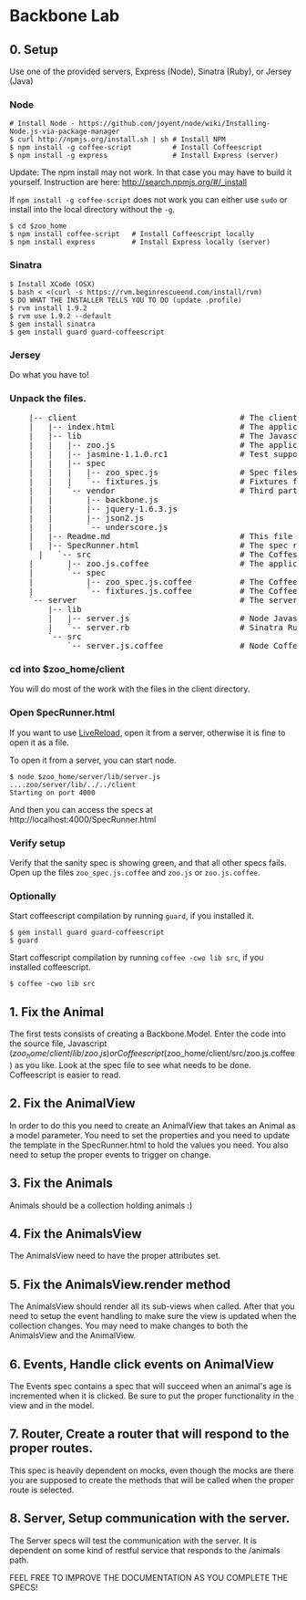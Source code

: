 # Backbone Lab

## 0. Setup 

Use one of the provided servers, Express (Node), Sinatra (Ruby),
or Jersey (Java)

### Node

    # Install Node - https://github.com/joyent/node/wiki/Installing-Node.js-via-package-manager
    $ curl http://npmjs.org/install.sh | sh # Install NPM 
    $ npm install -g coffee-script          # Install Coffeescript
    $ npm install -g express                # Install Express (server)

Update: The npm install may not work. In that case you may have to build
it yourself. Instruction are here: http://search.npmjs.org/#/_install

If `npm install -g coffee-script` does not work you can either use
`sudo` or install into the local directory without the `-g`.

    $ cd $zoo_home
    $ npm install coffee-script   # Install Coffeescript locally
    $ npm install express         # Install Express locally (server) 





### Sinatra

    $ Install XCode (OSX)
    $ bash < <(curl -s https://rvm.beginrescueend.com/install/rvm) 
    $ DO WHAT THE INSTALLER TELLS YOU TO DO (update .profile)
    $ rvm install 1.9.2
    $ rvm use 1.9.2 --default
    $ gem install sinatra
    $ gem install guard guard-coffeescript


### Jersey

Do what you have to!


### Unpack the files.

<pre>
    |-- client                                  # The client 
    |   |-- index.html                          # The application page.
    |   |-- lib                                 # The Javascript source
    |   |   |-- zoo.js                          # The application code.
    |   |   |-- jasmine-1.1.0.rc1               # Test support files
    |   |   |-- spec
    |   |   |   |-- zoo_spec.js                 # Spec files for the app
    |   |   |   `-- fixtures.js                 # Fixtures for the specs
    |   |   `-- vendor                          # Third party files
    |   |       |-- backbone.js
    |   |       |-- jquery-1.6.3.js
    |   |       |-- json2.js
    |   |       `-- underscore.js
    |   |-- Readme.md                           # This file
    |   |-- SpecRunner.html                     # The spec runner
      |   `-- src                               # The Coffescript source
    |       |-- zoo.js.coffee                   # The application code
    |       `-- spec
    |           |-- zoo_spec.js.coffee          # The Coffeescript specs
    |           `-- fixtures.js.coffee          # The Coffeescript fixtures
    `-- server                                  # The server
        |-- lib
        |   |-- server.js                       # Node Javascript
        |   `-- server.rb                       # Sinatra Ruby
        `-- src
            `-- server.js.coffee                # Node Coffeescript
</pre>

### cd into $zoo_home/client

You will do most of the work with the files in the client directory.

### Open SpecRunner.html

If you want to use [LiveReload](http://livereload.com/), open it from a server,
otherwise it is fine to open it as a file.

To open it from a server, you can start node.

    $ node $zoo_home/server/lib/server.js
    ....zoo/server/lib/../../client
    Starting on port 4000

And then you can access the specs at http://localhost:4000/SpecRunner.html



### Verify setup

Verify that the sanity spec is showing green, and that all other specs fails.
Open up the files `zoo_spec.js.coffee` and `zoo.js` or
`zoo.js.coffee`.

### Optionally

Start coffeescript compilation by running `guard`, if you installed it.

    $ gem install guard guard-coffeescript
    $ guard

Start coffescript compilation by running `coffee -cwo lib src`, if you
installed coffeescript.

    $ coffee -cwo lib src


## 1. Fix the Animal

The first tests consists of creating a Backbone.Model. Enter the code
into the source file, Javascript ($zoo_home/client/lib/zoo.js)
or Coffeescript ($zoo_home/client/src/zoo.js.coffee) as you like. Look at
the spec file to see what needs to be done. Coffeescript is easier to
read.


## 2. Fix the AnimalView

In order to do this you need to create an AnimalView that takes an
Animal as a model parameter. You need to set the properties and you need
to update the template in the SpecRunner.html to hold the values you
need. You also need to setup the proper events to trigger on change.

## 3. Fix the Animals

Animals should be a collection holding animals :)

## 4. Fix the AnimalsView

The AnimalsView need to have the proper attributes set.

## 5. Fix the AnimalsView.render method

The AnimalsView should render all its sub-views when called. After
that you need to setup the event handling to make sure the view is
updated when the collection changes. You may need to make changes to
both the AnimalsView and the AnimalView.

## 6. Events, Handle click events on AnimalView

The Events spec contains a spec that will succeed when an animal's age
is incremented when it is clicked. Be sure to put the proper
functionality in the view and in the model.

## 7. Router, Create a router that will respond to the proper routes.

This spec is heavily dependent on mocks, even though the mocks are there
you are supposed to create the methods that will be called when the
proper route is selected.

## 8. Server, Setup communication with the server.

The Server specs will test the communication with the server.
It is dependent on some kind of restful service that responds to the
/animals path.



FEEL FREE TO IMPROVE THE DOCUMENTATION AS YOU COMPLETE THE SPECS!





